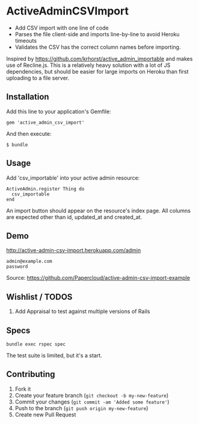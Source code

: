 ActiveAdminCSVImport
=======================

- Add CSV import with one line of code
- Parses the file client-side and imports line-by-line to avoid Heroku timeouts
- Validates the CSV has the correct column names before importing.

Inspired by https://github.com/krhorst/active_admin_importable and makes use of Recline.js. This is a relatively heavy solution with a lot of JS dependencies, but should be easier for large imports on Heroku than first uploading to a file server.

## Installation

Add this line to your application's Gemfile:

    gem 'active_admin_csv_import'

And then execute:

    $ bundle

## Usage

Add 'csv_importable' into your active admin resource:

```
ActiveAdmin.register Thing do
  csv_importable
end
```

An import button should appear on the resource's index page. All columns are expected other than id, updated_at and created_at.

## Demo

http://active-admin-csv-import.herokuapp.com/admin
```
admin@example.com
password
```
Source: https://github.com/Papercloud/active-admin-csv-import-example

## Wishlist / TODOS

1. Add Appraisal to test against multiple versions of Rails

## Specs
```
bundle exec rspec spec
```
The test suite is limited, but it's a start.

## Contributing

1. Fork it
2. Create your feature branch (`git checkout -b my-new-feature`)
3. Commit your changes (`git commit -am 'Added some feature'`)
4. Push to the branch (`git push origin my-new-feature`)
5. Create new Pull Request
